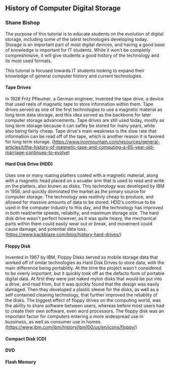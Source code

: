 ## History of Computer Digital Storage
### Shane Bishop

The purpose of this tutorial is to educate students on the evolution of digital storage, including some of the latest technologies developing today. Storage is an important part of most digital devices, and having a good base of knowledge is important for IT students. While it won't be completly compreshinsive, it will give students a good history of the technology and its most used formats.

This tutorial is focused towards IT students looking to expand their knowledge of general computer history and current technologies.

#### Tape Drives
In 1928 Fritz Pfleumer, a German engineer, invented the tape drive, a device that used reels of magnetic tape to store information within them. Tape drives served as one of the first technologies to use a magnetic material as long term data storage, and this idea served as the backbone for later computer storage advancements. Tape drives are still used today, mostly as long term storage because it can safley be stored for many years, while also being fairly cheap. Tape drive's main weakness is the slow rate that information can be read off of the tape, which is another reason it is favored for long term storage.
(https://www.ironmountain.com/resources/general-articles/t/the-history-of-magnetic-tape-and-computing-a-65-year-old-marriage-continues-to-evolve)

#### Hard Disk Drive (HDD)
Uses one or many roating platters coated with a magnetic material, along with a magnetic head placed on a acuater arm that is used to read and write on the platters, also known as disks. This technology was developed by IBM in 1956, and quickly dominated the market as the pimary source for computer storage. The technology was realitvly cheap to produce, and allowed for massive amounts of data to be stored. HDD's continue to be used in the computer industry to this day, and the technology has improved in both read/write speeds, reliabilty, and maximum storage size. The hard disk drive wasn't perfect however, as it was quite heavy, the mechanical parts within them could easily wear out or break, and movement could cause damage, and potential data loss.
(https://www.backblaze.com/blog/history-hard-drives/)

#### Floppy Disk
Invented in 1967 by IBM, Floppy Disks served as mobile storage data that worked off of smilar technologies as Hard Disk Drives to store data, with the main difference being portablitly. At the time the project wasn't considered to be overly important, but it quickly took off as the defacto form of portable digital data. At first they were just naked mylon disks that would be put into a drive, and read from, but it was quickly found that the design was easily damaged. Then they developed a plastic sleeve for the disks, as well as a self contained cleaning technology, that further improved the reliablity of the disks. The biggest effect of floppy drives on the computing world, was the ability to share software between users, whereas before most users had to create their own software, even word processors. The floppy disk was an important factor for computers entering a more widespread use in bussiness, as well as consumer use in homes.
(https://www.ibm.com/ibm/history/ibm100/us/en/icons/floppy/)

#### Compact Disk (CD)


#### DVD


#### Flash Memory
